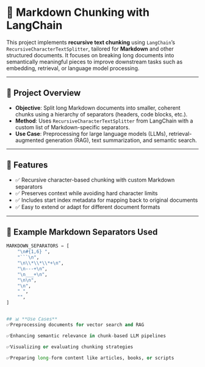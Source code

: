 # 🧩 Markdown Chunking with LangChain

This project implements **recursive text chunking** using `LangChain`’s `RecursiveCharacterTextSplitter`, tailored for **Markdown** and other structured documents. It focuses on breaking long documents into semantically meaningful pieces to improve downstream tasks such as embedding, retrieval, or language model processing.

---

## 📌 Project Overview

- **Objective**: Split long Markdown documents into smaller, coherent chunks using a hierarchy of separators (headers, code blocks, etc.).
- **Method**: Uses `RecursiveCharacterTextSplitter` from LangChain with a custom list of Markdown-specific separators.
- **Use Case**: Preprocessing for large language models (LLMs), retrieval-augmented generation (RAG), text summarization, and semantic search.

---

## 📂 Features

- ✅ Recursive character-based chunking with custom Markdown separators  
- ✅ Preserves context while avoiding hard character limits  
- ✅ Includes start index metadata for mapping back to original documents  
- ✅ Easy to extend or adapt for different document formats  

---

## 🧪 Example Markdown Separators Used

```python
MARKDOWN_SEPARATORS = [
    "\n#{1,6} ",
    "```\n",
    "\n\\*\\*\\*+\n",
    "\n---+\n",
    "\n___+\n",
    "\n\n",
    "\n",
    " ",
    "",
]


## 📊 **Use Cases**
✅Preprocessing documents for vector search and RAG

✅Enhancing semantic relevance in chunk-based LLM pipelines

✅Visualizing or evaluating chunking strategies

✅Preparing long-form content like articles, books, or scripts

